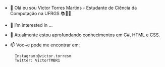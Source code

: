 - 👋 Olá eu sou Victor Torres Martins - Estudante de Ciência da Computação na UFRGS 📚👩‍💻
- 👀 I’m interested in ...
- 🌱 Atualmente estou aprofundando conhecimentos em C#, HTML e CSS.
- 📫 Voc~e pode me encontrar em: 
        
        Instagram:@victor.torresm
        Twitter: VictorTMBR1

<!---
VictorTMBR/VictorTMBR is a ✨ special ✨ repository because its `README.md` (this file) appears on your GitHub profile.
You can click the Preview link to take a look at your changes.
--->
